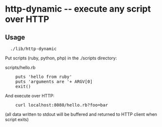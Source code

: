 # http-dynamic -- execute any script over HTTP

## Usage

<pre>
  ./lib/http-dynamic
</pre>

Put scripts (ruby, python, php) in the ./scripts directory:

scripts/hello.rb
<pre>
	puts 'hello from ruby'
	puts 'arguments are '+ ARGV[0]
	exit()
</pre>

And execute over HTTP:
<pre>
	curl localhost:8080/hello.rb?foo=bar
</pre>	
(all data written to stdout will be buffered and returned to HTTP client when script exits)

